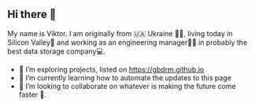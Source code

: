 ## Hi there 👋

My name is Viktor. I am originally from 🇺🇦 Ukraine 💛💙, living today in Silicon Valley🌉 and working as an engineering manager👨‍💻 in probably the best data storage company💻. 

- 🔭 I’m exploring projects, listed on https://gbdrm.github.io
- 🌱 I’m currently learning how to automate the updates to this page
- 👯 I’m looking to collaborate on whatever is making the future come faster 🤖.


<!--
**gbdrm/gbdrm** is a ✨ _special_ ✨ repository because its `README.md` (this file) appears on your GitHub profile.

Here are some ideas to get you started:

- 🔭 I’m currently working on ...
- 🌱 I’m currently learning ...
- 👯 I’m looking to collaborate on ...
- 
- 💬 Ask me about ...
- 📫 How to reach me: ...
- ⚡ Fun fact: ...
-->
